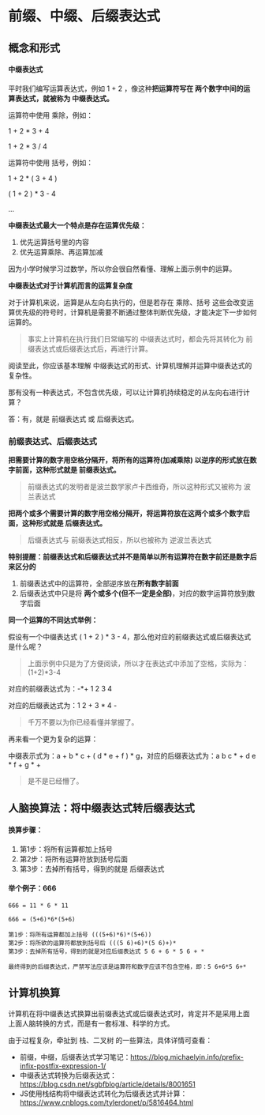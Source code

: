 # 前缀、中缀、后缀表达式

## 概念和形式

#### 中缀表达式

平时我们编写运算表达式，例如 1 + 2 ，像这种**把运算符写在 两个数字中间的运算表达式，就被称为 中缀表达式。**

运算符中使用 乘除，例如：

1 + 2 * 3 + 4

1 + 2 * 3 / 4

运算符中使用 括号，例如：

1 + 2 * ( 3 + 4 )

( 1 + 2 ) * 3 - 4

...  

**中缀表达式最大一个特点是存在运算优先级：**

1. 优先运算括号里的内容
2. 优先运算乘除、再运算加减

因为小学时候学习过数学，所以你会很自然看懂、理解上面示例中的运算。

**中缀表达式对于计算机而言的运算复杂度**

对于计算机来说，运算是从左向右执行的，但是若存在 乘除、括号 这些会改变运算优先级的符号时，计算机是需要不断通过整体判断优先级，才能决定下一步如何运算的。

> 事实上计算机在执行我们日常编写的 中缀表达式时，都会先将其转化为 前缀表达式或后缀表达式后，再进行计算。



阅读至此，你应该基本理解 中缀表达式的形式、计算机理解并运算中缀表达式的复杂性。



那有没有一种表达式，不包含优先级，可以让计算机持续稳定的从左向右进行计算？

答：有，就是 前缀表达式 或 后缀表达式。





### 前缀表达式、后缀表达式

**把需要计算的数字用空格分隔开，将所有的运算符(加减乘除) 以逆序的形式放在数字前面，这种形式就是 前缀表达式。**

> 前缀表达式的发明者是波兰数学家卢卡西维奇，所以这种形式又被称为 波兰表达式

**把两个或多个需要计算的数字用空格分隔开，将运算符放在这两个或多个数字后面，这种形式就是 后缀表达式。**

> 后缀表达式与 前缀表达式相反，所以也被称为 逆波兰表达式



**特别提醒：前缀表达式和后缀表达式并不是简单以所有运算符在数字前还是数字后来区分的**

1. 前缀表达式中的运算符，全部逆序放在**所有数字前面**
2. 后缀表达式中只是将 **两个或多个(但不一定是全部)**，对应的数字运算符放到数字后面



**同一个运算的不同达式举例：**

假设有一个中缀表达式 ( 1 + 2 ) * 3 - 4，那么他对应的前缀表达式或后缀表达式是什么呢？

> 上面示例中只是为了方便阅读，所以才在表达式中添加了空格，实际为：(1+2)*3-4

对应的前缀表达式为：-*+ 1 2 3 4

对应的后缀表达式为：1 2 + 3 * 4 - 

> 千万不要以为你已经看懂并掌握了。

再来看一个更为复杂的运算：

中缀表示式为：a + b * c + ( d * e + f ) * g，对应的后缀表达式为：a b c * + d e * f + g * +

> 是不是已经懵了。



## 人脑换算法：将中缀表达式转后缀表达式

#### 换算步骤：

1. 第1步：将所有运算都加上括号
2. 第2步：将所有运算符放到括号后面
3. 第3步：去掉所有括号，得到的就是 后缀表达式



#### 举个例子：666

```
666 = 11 * 6 * 11

666 = (5+6)*6*(5+6)

第1步：将所有运算都加上括号 (((5+6)*6)*(5+6))
第2步：将所欲的运算符都放到括号后 (((5 6)+6)*(5 6)+)*
第3步：去掉所有括号，得到的就是对应后缀表达式 5 6 + 6 * 5 6 + *

最终得到的后缀表达式，严禁写法应该是运算符和数字应该不包含空格，即：5 6+6*5 6+*
```



## 计算机换算

计算机在将中缀表达式换算出前缀表达式或后缀表达式时，肯定并不是采用上面 上面人脑转换的方式，而是有一套标准、科学的方式。

由于过程复杂，牵扯到 栈、二叉树 的一些算法，具体详情可查看：

* 前缀，中缀，后缀表达式学习笔记：https://blog.michaelyin.info/prefix-infix-postfix-expression-1/
* 中缀表达式转换为后缀表达式：https://blog.csdn.net/sgbfblog/article/details/8001651
* JS使用栈结构将中缀表达式转化为后缀表达式并计算：https://www.cnblogs.com/tylerdonet/p/5816464.html

